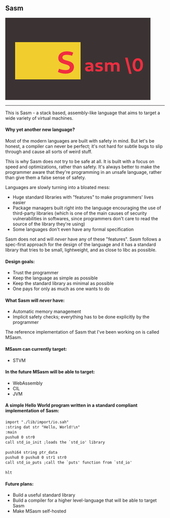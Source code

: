 Sasm
----

![sasm logo](./sasm-logo-github.png)

----
This is Sasm - a stack based, assembly-like language that aims to target a wide variety of virtual machines.

#### Why yet another new language? ####
Most of the modern languages are built with safety in mind. But let's be honest, a compiler can never be perfect; it's not hard for subtle bugs to slip through and cause all sorts of weird stuff.

This is why Sasm does *not* try to be safe at all. It is built with a focus on speed and optimizations, rather than safety. It's always better to make the programmer aware that they're programming in an unsafe language, rather than give them a false sense of safety.

Languages are slowly turning into a bloated mess:
- Huge standard libraries with "features" to make programmers' lives easier
- Package managers built right into the language encouraging the use of third-party libraries (which is one of the main causes of security vulnerabilities in softwares, since programmers don't care to read the source of the library they're using)
- Some languages don't even have any formal specification

Sasm does not and will *never* have any of these "features". Sasm follows a spec-first approach for the design of the language and it has a standard library that tries to be small, lightweight, and as close to libc as possible.

#### Design goals: ####
- Trust the programmer
- Keep the language as simple as possible
- Keep the standard library as minimal as possible
- One pays for only as much as one wants to do

#### What Sasm will *never* have: ####
- Automatic memory management
- Implicit safety checks; everything has to be done explicitly by the programmer

The reference implementation of Sasm that I've been working on is called MSasm.

#### MSasm can currently target: ####
- STVM

#### In the future MSasm will be able to target: ####
- WebAssembly
- CIL
- JVM

#### A simple Hello World program written in a standard compliant implementation of Sasm: ####

    import "./lib/import/io.sah"
    :string dat str "Hello, World!\n"
    :main
    pushu8 0 str0
    call std_io_init ;loads the `std_io' library
    
    pushi64 string ptr_data
    pushu8 0 pushu8 0 str1 str0
    call std_io_puts ;call the `puts' function from `std_io'
    
    hlt

#### Future plans: ####
- Build a useful standard library
- Build a compiler for a higher level-language that will be able to target Sasm
- Make MSasm self-hosted
